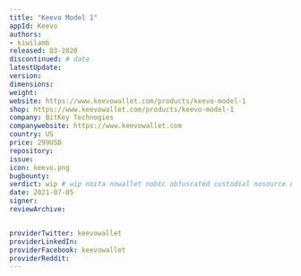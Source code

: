 ```yaml
---
title: "Keevo Model 1"
appId: Keevo
authors:
- kiwilamb
released: Q3-2020
discontinued: # date
latestUpdate:
version:
dimensions: 
weight: 
website: https://www.keevowallet.com/products/keevo-model-1
shop: https://www.keevowallet.com/products/keevo-model-1
company: BitKey Technogies
companywebsite: https://www.keevowallet.com
country: US
price: 299USD
repository: 
issue:
icon: keevo.png
bugbounty:
verdict: wip # wip noita nowallet nobtc obfuscated custodial nosource nonverifiable reproducible bounty defunct
date: 2021-07-05
signer:
reviewArchive:


providerTwitter: keevowallet
providerLinkedIn: 
providerFacebook: keevowallet
providerReddit: 
---
```


